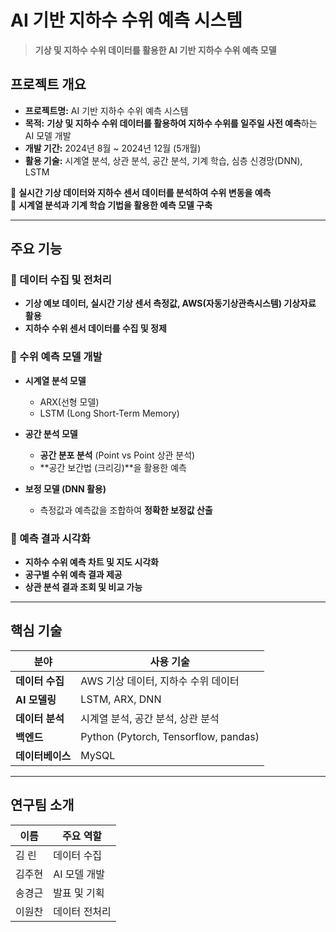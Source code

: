 # AI 기반 지하수 수위 예측 시스템

> **기상 및 지하수 수위 데이터를 활용한 AI 기반 지하수 수위 예측 모델**  

## 프로젝트 개요  
- **프로젝트명:** AI 기반 지하수 수위 예측 시스템
- **목적:** **기상 및 지하수 수위 데이터를 활용하여 지하수 수위를 일주일 사전 예측**하는 AI 모델 개발  
- **개발 기간:** 2024년 8월 ~ 2024년 12월 (5개월)
- **활용 기술:** 시계열 분석, 상관 분석, 공간 분석, 기계 학습, 심층 신경망(DNN), LSTM  

🔹 **실시간 기상 데이터와 지하수 센서 데이터를 분석하여 수위 변동을 예측**  
🔹 **시계열 분석과 기계 학습 기법을 활용한 예측 모델 구축** 

---

## 주요 기능  
### 🔹 데이터 수집 및 전처리  
- **기상 예보 데이터, 실시간 기상 센서 측정값, AWS(자동기상관측시스템) 기상자료 활용**  
- **지하수 수위 센서 데이터를 수집 및 정제**  

### 🔹 수위 예측 모델 개발  
- **시계열 분석 모델**  
  - ARX(선형 모델)  
  - LSTM (Long Short-Term Memory)  

- **공간 분석 모델**  
  - **공간 분포 분석** (Point vs Point 상관 분석)  
  - **공간 보간법 (크리깅)**을 활용한 예측  

- **보정 모델 (DNN 활용)**  
  - 측정값과 예측값을 조합하여 **정확한 보정값 산출**  

### 🔹 예측 결과 시각화  
- **지하수 수위 예측 차트 및 지도 시각화**  
- **공구별 수위 예측 결과 제공**  
- **상관 분석 결과 조회 및 비교 가능**  

---

## 핵심 기술  
| 분야        | 사용 기술 |
|---------------|--------|
| **데이터 수집** | AWS 기상 데이터, 지하수 수위 데이터 |
| **AI 모델링**  | LSTM, ARX, DNN |
| **데이터 분석** | 시계열 분석, 공간 분석, 상관 분석 |
| **백엔드** | Python (Pytorch, Tensorflow, pandas) |
| **데이터베이스** | MySQL |

---

## 연구팀 소개 
| 이름       | 주요 역할 |
|---------------|--------|
|김 린 |	데이터 수집	|
|김주현 |	AI 모델 개발	|
|송경근 |	발표 및 기획	|
|이원찬 |데이터 전처리 |

